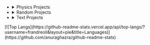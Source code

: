 <div style="flex: 1; padding-right: 20px;">

  - <details>
      <summary>Physics Projects</summary>
      <ul>
        <li><a href="https://github.com/username/project1">Project 1</a></li>
        <li><a href="https://github.com/username/project2">Project 2</a></li>
        <li><a href="https://github.com/username/project3">Project 3</a></li>
      </ul>
    </details>

  - <details>
      <summary>Random Projects</summary>
      <ul>
        <li><a href="https://github.com/username/random1">Random Project 1</a></li>
        <li><a href="https://github.com/username/random2">Random Project 2</a></li>
        <li><a href="https://github.com/username/random3">Random Project 3</a></li>
      </ul>
    </details>

  - <details>
      <summary>Text Projects</summary>
      <ul>
        <li><a href="https://github.com/username/text1">Text Project 1</a></li>
        <li><a href="https://github.com/username/text2">Text Project 2</a></li>
        <li><a href="https://github.com/username/text3">Text Project 3</a></li>
      </ul>
    </details>

  </div> [![Top Langs](https://github-readme-stats.vercel.app/api/top-langs/?username=frandreoli&layout=pie&title=Languages)](https://github.com/anuraghazra/github-readme-stats)
